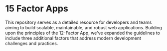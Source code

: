 # 15 Factor Apps
This repository serves as a detailed resource for developers and teams aiming to build scalable, maintainable, and robust web applications. Building upon the principles of the 12-Factor App, we've expanded the guidelines to include three additional factors that address modern development challenges and practices.
